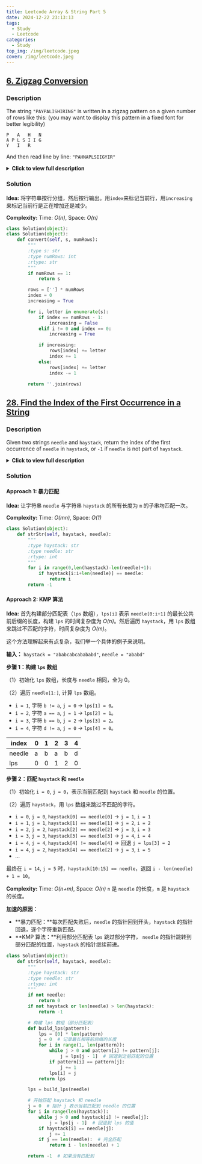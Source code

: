 ```yaml
---
title: Leetcode Array & String Part 5
date: 2024-12-22 23:13:13
tags:
  - Study
  - Leetcode
categories:
  - Study
top_img: /img/leetcode.jpeg
cover: /img/leetcode.jpeg
---
```


## [6. Zigzag Conversion](https://leetcode.com/problems/zigzag-conversion/)

### **Description**

The string `"PAYPALISHIRING"` is written in a zigzag pattern on a given number of rows like this: (you may want to display this pattern in a fixed font for better legibility)

```
P   A   H   N
A P L S I I G
Y   I   R
```

And then read line by line: `"PAHNAPLSIIGYIR"`

<details>
<summary><b>Click to view full description</b></summary>

---

**Example 1:**

- **Input**: `s = "PAYPALISHIRING", numRows = 3`
- **Output**: `"PAHNAPLSIIGYIR"`

---

**Example 2:**

- **Input**: `s = "PAYPALISHIRING", numRows = 4`
- **Output**: `"PINALSIGYAHRPI"`

---

</details>

### **Solution**

**Idea:** 将字符串按行分组，然后按行输出。用`index`来标记当前行，用`increasing`来标记当前行是正在增加还是减少。

**Complexity:** Time: _O(n)_, Space: _O(n)_

```python
class Solution(object):
class Solution(object):
    def convert(self, s, numRows):
        """
        :type s: str
        :type numRows: int
        :rtype: str
        """
        if numRows == 1:
            return s

        rows = [''] * numRows
        index = 0
        increasing = True

        for i, letter in enumerate(s):
            if index == numRows - 1:
                increasing = False
            elif i != 0 and index == 0:
                increasing = True

            if increasing:
                rows[index] += letter
                index += 1
            else:
                rows[index] += letter
                index -= 1

        return ''.join(rows)
```

## [28. Find the Index of the First Occurrence in a String](https://leetcode.com/problems/find-the-index-of-the-first-occurrence-in-a-string/)

### **Description**

Given two strings `needle` and `haystack`, return the index of the first occurrence of `needle` in `haystack`, or `-1` if `needle` is not part of `haystack`.

<details>
<summary><b>Click to view full description</b></summary>

---

**Example 1:**

- **Input**: `haystack = "sadbutsad", needle = "sad"`
- **Output**: `0`

---

**Example 2:**

- **Input**: `haystack = "leetcode", needle = "leeto"`
- **Output**: `-1`

---

</details>

### **Solution**

#### **Approach 1:** 暴力匹配

**Idea:** 让字符串 `needle` 与字符串 `haystack` 的所有长度为 `m` 的子串均匹配一次。

**Complexity:** Time: _O(mn)_, Space: _O(1)_

```python
class Solution(object):
    def strStr(self, haystack, needle):
        """
        :type haystack: str
        :type needle: str
        :rtype: int
        """
        for i in range(0,len(haystack)-len(needle)+1):
            if haystack[i:i+len(needle)] == needle:
                return i
        return -1
```

#### **Approach 2:** KMP 算法

**Idea:** 首先构建部分匹配表（`lps` 数组），`lps[i]` 表示 `needle[0:i+1]` 的最长公共前后缀的长度，构建 `lps` 的时间复杂度为 _O(n)_。然后遍历 `haystack`，用 `lps` 数组来跳过不匹配的字符，时间复杂度为 _O(m)_。

这个方法理解起来有点复杂，我们举一个具体的例子来说明。

**输入：** `haystack = "ababcabcabababd"`, `needle = "ababd"`

**步骤 1：构建 `lps` 数组**

（1）初始化 `lps` 数组，长度与 `needle` 相同，全为 0。

（2）遍历 `needle[1:]`, 计算 `lps` 数组。

- `i = 1`, 字符 `b != a`, `j = 0` → `lps[1] = 0`。
- `i = 2`, 字符 `a == a`, `j = 1` → `lps[2] = 1`。
- `i = 3`, 字符 `b == b`, `j = 2` → `lps[3] = 2`。
- `i = 4`, 字符 `d != a`, `j = 0` → `lps[4] = 0`。

| index  | 0   | 1   | 2   | 3   | 4   |
| ------ | --- | --- | --- | --- | --- |
| needle | a   | b   | a   | b   | d   |
| lps    | 0   | 0   | 1   | 2   | 0   |

**步骤 2：匹配 `haystack` 和 `needle`**

（1）初始化 `i = 0`, `j = 0`，表示当前匹配到 `haystack` 和 `needle` 的位置。

（2）遍历 `haystack`，用 `lps` 数组来跳过不匹配的字符。

- `i = 0`, `j = 0`, `haystack[0] == needle[0]` → `j = 1`, `i = 1`
- `i = 1`, `j = 1`, `haystack[1] == needle[1]` → `j = 2`, `i = 2`
- `i = 2`, `j = 2`, `haystack[2] == needle[2]` → `j = 3`, `i = 3`
- `i = 3`, `j = 3`, `haystack[3] == needle[3]` → `j = 4`, `i = 4`
- `i = 4`, `j = 4`, `haystack[4] != needle[4]` → 回退 `j = lps[3] = 2`
- `i = 4`, `j = 2`, `haystack[4] == needle[2]` → `j = 3`, `i = 5`
- ...

最终在 `i = 14`, `j = 5` 时，`haystack[10:15] == needle`，返回 `i - len(needle) + 1 = 10`。

**Complexity:** Time: _O(n+m)_, Space: _O(n)_ `n` 是 `needle` 的长度，`m` 是 `haystack` 的长度。

**加速的原因：**

- **暴力匹配：**每次匹配失败后，`needle` 的指针回到开头，`haystack` 的指针回退，逐个字符重新匹配。
- **KMP 算法：**利用部分匹配表 `lps` 跳过部分字符， `needle` 的指针跳转到部分匹配的位置，`haystack` 的指针继续前进。

```python
class Solution(object):
    def strStr(self, haystack, needle):
        """
        :type haystack: str
        :type needle: str
        :rtype: int
        """
        if not needle:
            return 0
        if not haystack or len(needle) > len(haystack):
            return -1

        # 构建 lps 数组（部分匹配表）
        def build_lps(pattern):
            lps = [0] * len(pattern)
            j = 0  # 记录最长相等前后缀的长度
            for i in range(1, len(pattern)):
                while j > 0 and pattern[i] != pattern[j]:
                    j = lps[j - 1]  # 回退到之前匹配的位置
                if pattern[i] == pattern[j]:
                    j += 1
                lps[i] = j
            return lps

        lps = build_lps(needle)

        # 开始匹配 haystack 和 needle
        j = 0  # 指针 j 表示当前匹配到 needle 的位置
        for i in range(len(haystack)):
            while j > 0 and haystack[i] != needle[j]:
                j = lps[j - 1]  # 回退到 lps 的值
            if haystack[i] == needle[j]:
                j += 1
            if j == len(needle):  # 完全匹配
                return i - len(needle) + 1

        return -1  # 如果没有匹配到
```
